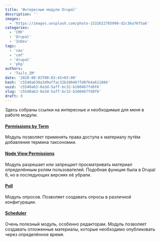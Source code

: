 ```yaml
---
title: 'Интересные модули Drupal'
description: ''
images:
  - 'https://images.unsplash.com/photo-1532622785990-d2c36a76f5a6'
categories:
  - 'CMF'
  - 'Drupal'
  - 'InDev'
tags:
  - 'cms'
  - 'cmf'
  - 'drupal'
  - 'php'
authors:
  - 'Tails_IM'
date: '2020-08-03T00:03:45+03:00'
hash: 'c5540a630a3d9affac32b100467fd8f64a611084'
uuid: 'c5540a63-0a3d-5aff-bc32-b100467fd8f6'
slug: 'c5540a63-0a3d-5aff-bc32-b100467fd8f6'
draft: 0
---
```


Здесь собраны ссылки на интересные и необходимые для меня в работе модули.

<!--more-->

#### [Permissions by Term](https://www.drupal.org/project/permissions_by_term)

Модуль позволяет применять права доступа к материалу путём добавления термина таксономии.

#### [Node View Permissions](https://www.drupal.org/project/node_view_permissions)

Модуль разрешает или запрещает просматривать материал определённым ролям пользователей. Подобная функция была в Drupal 6, но в последующих версиях её убрали.

#### [Poll](https://www.drupal.org/project/poll)

Модуль опросов. Позволяет создавать опросы в различной конфигурации.

#### [Scheduler](https://www.drupal.org/project/scheduler)

Очень полезный модуль, особенно редакторам. Модуль позволяет создавать отложенные материалы, которые необходимо опубликовать через определённое время.